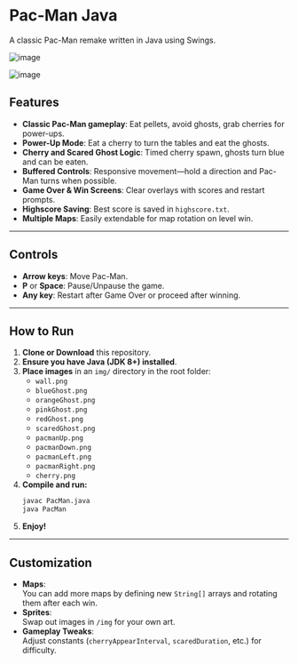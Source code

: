 # Pac-Man Java

A classic Pac-Man remake written in Java using Swings.

![image](https://github.com/user-attachments/assets/d19da676-d981-4418-bf03-f5d437d3ace8)

![image](https://github.com/user-attachments/assets/b680232f-ff76-4961-979c-9d0f2b896a63)


## Features

- **Classic Pac-Man gameplay**: Eat pellets, avoid ghosts, grab cherries for power-ups.
- **Power-Up Mode**: Eat a cherry to turn the tables and eat the ghosts.
- **Cherry and Scared Ghost Logic**: Timed cherry spawn, ghosts turn blue and can be eaten.
- **Buffered Controls**: Responsive movement—hold a direction and Pac-Man turns when possible.
- **Game Over & Win Screens**: Clear overlays with scores and restart prompts.
- **Highscore Saving**: Best score is saved in `highscore.txt`.
- **Multiple Maps**: Easily extendable for map rotation on level win.

---

## Controls

- **Arrow keys**: Move Pac-Man.
- **P** or **Space**: Pause/Unpause the game.
- **Any key**: Restart after Game Over or proceed after winning.

---

## How to Run

1. **Clone or Download** this repository.
2. **Ensure you have Java (JDK 8+) installed**.
3. **Place images** in an `img/` directory in the root folder:
    - `wall.png`
    - `blueGhost.png`
    - `orangeGhost.png`
    - `pinkGhost.png`
    - `redGhost.png`
    - `scaredGhost.png`
    - `pacmanUp.png`
    - `pacmanDown.png`
    - `pacmanLeft.png`
    - `pacmanRight.png`
    - `cherry.png`
4. **Compile and run:**
    ```sh
    javac PacMan.java
    java PacMan
    ```
5. **Enjoy!**

---

## Customization

- **Maps**:  
  You can add more maps by defining new `String[]` arrays and rotating them after each win.
- **Sprites**:  
  Swap out images in `/img` for your own art.
- **Gameplay Tweaks**:  
  Adjust constants (`cherryAppearInterval`, `scaredDuration`, etc.) for difficulty.
